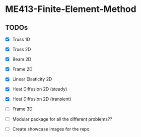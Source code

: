 # ME413-Finite-Element-Method

## TODOs
- [x] Truss 1D
- [x] Truss 2D
- [x] Beam 2D
- [x] Frame 2D
- [x] Linear Elasticity 2D
- [x] Heat Diffusion 2D (steady)
- [x] Heat Diffusion 2D (transient)

- [ ] Frame 3D
- [ ] Modular package for all the different problems??

- [ ] Create showcase images for the repo
